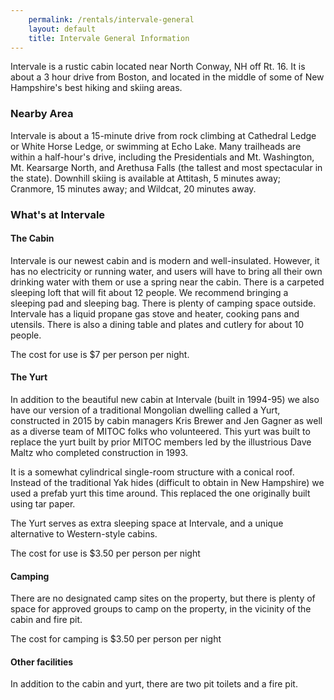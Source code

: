 ```yaml
---
    permalink: /rentals/intervale-general
    layout: default
    title: Intervale General Information
---
```


Intervale is a rustic cabin located near North Conway, NH off Rt. 16. It is about a 3 hour drive from Boston, and located in the middle of some of New Hampshire's best hiking and skiing areas.

### Nearby Area

Intervale is about a 15-minute drive from rock climbing at Cathedral Ledge or White Horse Ledge, or swimming at Echo Lake. Many trailheads are within a half-hour's drive, including the Presidentials and Mt. Washington, Mt. Kearsarge North, and Arethusa Falls (the tallest and most spectacular in the state). Downhill skiing is available at Attitash, 5 minutes away; Cranmore, 15 minutes away; and Wildcat, 20 minutes away.

### What's at Intervale

#### The Cabin

Intervale is our newest cabin and is modern and well-insulated. However, it has no electricity or running water, and users will have to bring all their own drinking water with them or use a spring near the cabin. There is a carpeted sleeping loft that will fit about 12 people. We recommend bringing a sleeping pad and sleeping bag. There is plenty of camping space outside. Intervale has a liquid propane gas stove and heater, cooking pans and utensils. There is also a dining table and plates and cutlery for about 10 people.

The cost for use is $7 per person per night.

#### The Yurt

In addition to the beautiful new cabin at Intervale (built in 1994-95) we also have our version of a traditional Mongolian dwelling called a Yurt, constructed in 2015 by cabin managers Kris Brewer and Jen Gagner as well as a diverse team of MITOC folks who volunteered. This yurt was built to replace the yurt built by prior MITOC members led by the illustrious Dave Maltz who completed construction in 1993.

It is a somewhat cylindrical single-room structure with a conical roof. Instead of the traditional Yak hides (difficult to obtain in New Hampshire) we used a prefab yurt this time around. This replaced the one originally built using tar paper.

The Yurt serves as extra sleeping space at Intervale, and a unique alternative to Western-style cabins.

The cost for use is $3.50 per person per night

#### Camping

There are no designated camp sites on the property, but there is plenty of space for approved groups to camp on the property, in the vicinity of the cabin and fire pit.

The cost for camping is $3.50 per person per night

#### Other facilities

In addition to the cabin and yurt, there are two pit toilets and a fire pit.
